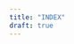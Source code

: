 ```yaml
---
title: "INDEX"
draft: true
---
```


<!-- Loads model-viewer for modern browsers -->
<script type="module" src="https://unpkg.com/@google/model-viewer/dist/model-viewer.js"></script>
<model-viewer id="model-view" src="/laptop.glb" alt="A 3D model of a Computer" camera-controls exposure="0.25" shadow-intensity="1" shadow-softness="1" loading="eager" disable-zoom auto-rotate background-color="transparent" camera-orbit="30deg 50deg" style="--poster-color:transparent;width:100%;height:369px"></model-viewer>